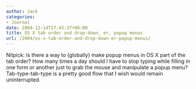 ```yaml
---
author: Jack
categories:
- Journal
date: 2004-12-14T17:43:37+00:00
title: OS X tab order and drop-down, er, popup menus
url: /2004/os-x-tab-order-and-drop-down-er-popup-menus/
---
```


Nitpick: Is there a way to (globally) make popup menus in OS X part of the tab order? How many times a day should I have to stop typing while filling in one form or another just to grab the mouse and manipulate a popup menu? Tab-type-tab-type is a pretty good flow that I wish would remain uninterrupted.